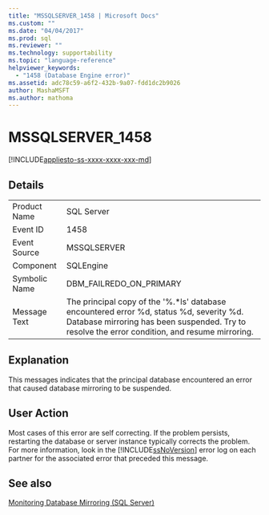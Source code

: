 ```yaml
---
title: "MSSQLSERVER_1458 | Microsoft Docs"
ms.custom: ""
ms.date: "04/04/2017"
ms.prod: sql
ms.reviewer: ""
ms.technology: supportability
ms.topic: "language-reference"
helpviewer_keywords: 
  - "1458 (Database Engine error)"
ms.assetid: adc78c59-a6f2-432b-9a07-fdd1dc2b9026
author: MashaMSFT
ms.author: mathoma
---
```

# MSSQLSERVER_1458
[!INCLUDE[appliesto-ss-xxxx-xxxx-xxx-md](../../includes/appliesto-ss-xxxx-xxxx-xxx-md.md)]
  
## Details  
  
|||  
|-|-|  
|Product Name|SQL Server|  
|Event ID|1458|  
|Event Source|MSSQLSERVER|  
|Component|SQLEngine|  
|Symbolic Name|DBM_FAILREDO_ON_PRIMARY|  
|Message Text|The principal copy of the '%.*ls' database encountered error %d, status %d, severity %d. Database mirroring has been suspended. Try to resolve the error condition, and resume mirroring.|  
  
## Explanation  
This messages indicates that the principal database encountered an error that caused database mirroring to be suspended.  
  
## User Action  
Most cases of this error are self correcting. If the problem persists, restarting the database or server instance typically corrects the problem. For more information, look in the [!INCLUDE[ssNoVersion](../../includes/ssnoversion-md.md)] error log on each partner for the associated error that preceded this message.  
  
## See also  
[Monitoring Database Mirroring &#40;SQL Server&#41;](~/database-engine/database-mirroring/monitoring-database-mirroring-sql-server.md)  
  

